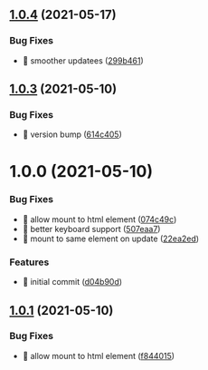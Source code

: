 ## [1.0.4](https://github.com/damusix/modern-js-tree/compare/v1.0.3...v1.0.4) (2021-05-17)


### Bug Fixes

* 🐛 smoother updatees ([299b461](https://github.com/damusix/modern-js-tree/commit/299b4614c1668b69398f71c564ed1c0a9b1f32d6))

## [1.0.3](https://github.com/damusix/modern-js-tree/compare/v1.0.2...v1.0.3) (2021-05-10)


### Bug Fixes

* 🐛 version bump ([614c405](https://github.com/damusix/modern-js-tree/commit/614c405149df8dda1e0b33c0a1e0ea4200e39135))

# 1.0.0 (2021-05-10)


### Bug Fixes

* 🐛 allow mount to html element ([074c49c](https://github.com/damusix/modern-js-tree/commit/074c49c44d16e5accd060f82870f0daf19fa6eb1))
* 🐛 better keyboard support ([507eaa7](https://github.com/damusix/modern-js-tree/commit/507eaa7d2f09c0ca8cfaf0c8ce8a9c321475d30f))
* 🐛 mount to same element on update ([22ea2ed](https://github.com/damusix/modern-js-tree/commit/22ea2edabdeaaf797af86ba0cec4c9279691d1ed))


### Features

* 🎸 initial commit ([d04b90d](https://github.com/damusix/modern-js-tree/commit/d04b90d8b295063fb5c721e4e43e6a3e62e17b68))

## [1.0.1](https://github.com/damusix/modern-js-tree/compare/v1.0.0...v1.0.1) (2021-05-10)


### Bug Fixes

* 🐛 allow mount to html element ([f844015](https://github.com/damusix/modern-js-tree/commit/f8440154eaa16594c11d7663ca1c561561aa6c25))
